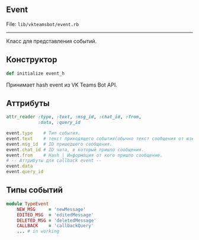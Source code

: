 
Event
---

File: `lib/vkteamsbot/event.rb`

---
Класс для представления событий.

## Конструктор
```ruby
def initialize event_h
```
Принимает hash event из VK Teams Bot API.

## Аттрибуты
```ruby
attr_reader :type, :text, :msg_id, :chat_id, :from,
            :data, :query_id
```
```ruby
event.type    # Тип события.
event.text    # текст приходящего события(обычно текст сообщения от юзера).
event.msg_id  # ID пришедшего сообщения.
event.chat_id # ID чата, в который пришло сообщения.
event.from    # Hash | Информация от кого пришло сообщение. 
# -- Аттрибуты для callback event --
event.data
event.query_id 
```


## Типы событий
```ruby
module TypeEvent
    NEW_MSG     = 'newMessage'
    EDITED_MSG  = 'editedMessage'
    DELETED_MSG = 'deletedMessage'
    CALLBACK    = 'callbackQuery'
    ... # in working
```